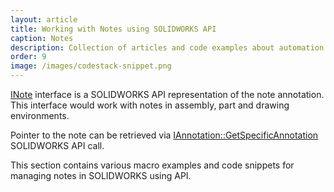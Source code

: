 ```yaml
---
layout: article
title: Working with Notes using SOLIDWORKS API
caption: Notes
description: Collection of articles and code examples about automation of SOLIDWORKS notes annotations
order: 9
image: /images/codestack-snippet.png
---
```

[INote](http://help.solidworks.com/2018/english/api/sldworksapi/SolidWorks.Interop.sldworks~SolidWorks.Interop.sldworks.INote.html) interface is a SOLIDWORKS API representation of the note annotation. This interface would work with notes in assembly, part and drawing environments.

Pointer to the note can be retrieved via [IAnnotation::GetSpecificAnnotation](http://help.solidworks.com/2018/english/api/sldworksapi/solidworks.interop.sldworks~solidworks.interop.sldworks.iannotation~getspecificannotation.html) SOLIDWORKS API call.

This section contains various macro examples and code snippets for managing notes in SOLIDWORKS using API.